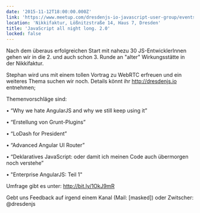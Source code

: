```yaml
---
date: '2015-11-12T18:00:00.000Z'
link: 'https://www.meetup.com/dresdenjs-io-javascript-user-group/events/226380067/'
location: 'Nikkifaktur, Lößnitzstraße 14, Haus 7, Dresden'
title: 'JavaScript all night long. 2.0'
locked: false
---
```

Nach dem überaus erfolgreichen Start mit nahezu 30 JS-EntwicklerInnen gehen wir in die 2\. und auch schon 3\. Runde an "alter" Wirkungsstätte in der Nikkifaktur.

Stephan wird uns mit einem tollen Vortrag zu WebRTC erfreuen und ein weiteres Thema suchen wir noch. Details könnt ihr [](http://dresdenjs.io)<http://dresdenjs.io> entnehmen; 

Themenvorschläge sind:

• “Why we hate AngularJS and why we still keep using it”

• “Erstellung von Grunt-Plugins”

• “LoDash for President”

• “Advanced Angular UI Router”

• “Deklaratives JavaScript: oder damit ich meinen Code auch übermorgen noch verstehe”

• "Enterprise AngularJS: Teil 1"

Umfrage gibt es unter: <http://bit.ly/1OkJ9mR>

Gebt uns Feedback auf irgend einem Kanal (Mail: \[masked\]) oder Zwitscher: @dresdenjs
